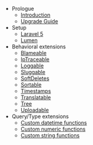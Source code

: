 - Prologue
    - [Introduction](/docs/{{version}}/extensions/introduction)
    - [Upgrade Guide](/docs/{{version}}/extensions/upgrade)
- Setup
    - [Laravel 5](/docs/{{version}}/extensions/installation)
    - [Lumen](/docs/{{version}}/extensions/lumen)
- Behavioral extensions
    - [Blameable](/docs/{{version}}/extensions/blameable)
    - [IpTraceable](/docs/{{version}}/extensions/iptraceable)
    - [Loggable](/docs/{{version}}/extensions/loggable)
    - [Sluggable](/docs/{{version}}/extensions/sluggable)
    - [SoftDeletes](/docs/{{version}}/extensions/softDeletes)
    - [Sortable](/docs/{{version}}/extensions/sortable)
    - [Timestamps](/docs/{{version}}/extensions/timestamps)
    - [Translatable](/docs/{{version}}/extensions/translatable)
    - [Tree](/docs/{{version}}/extensions/tree)
    - [Uploadable](/docs/{{version}}/extensions/uploadable)
- Query/Type extensions
    - [Custom datetime functions](/docs/{{version}}/extensions/datetime)
    - [Custom numeric functions](/docs/{{version}}/extensions/numeric)
    - [Custom string functions](/docs/{{version}}/extensions/string)
